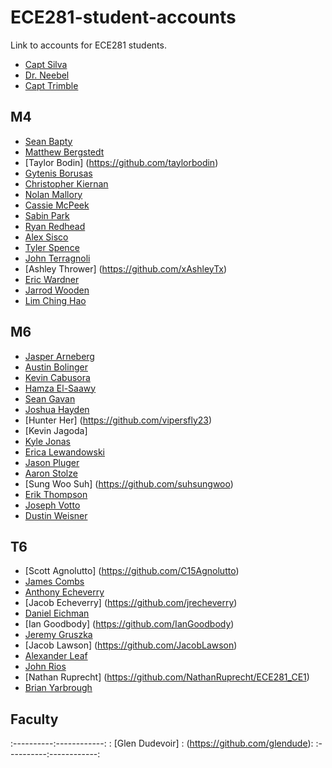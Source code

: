 ECE281-student-accounts
=======================

Link to accounts for ECE281 students.

- [Capt Silva](https://www.github.com/sivwizinbiznilva)
- [Dr. Neebel](https://github.com/drdanial)
- [Capt Trimble](https://github.com/vtrimble)

## M4

- [Sean Bapty](https://github.com/seanbapty)
- [Matthew Bergstedt](https://github.com/mbergstedt)
- [Taylor Bodin] (https://github.com/taylorbodin)
- [Gytenis Borusas](https://www.github.com/gytenis98)
- [Christopher Kiernan](https://github.com/ChrisMKiernan)
- [Nolan Mallory](https://github.com/nolanmallory)
- [Cassie McPeek](https://github.com/CassieMcPeek)
- [Sabin Park](https://github.com/sabinpark)
- [Ryan Redhead](https://github.com/RyanRedhead)
- [Alex Sisco](https://github.com/alexsisco714)
- [Tyler Spence](https://github.com/TylerSpence)
- [John Terragnoli](https://github.com/JohnTerragnoli)
- [Ashley Thrower] (https://github.com/xAshleyTx)
- [Eric Wardner](https://github.com/EricWardner)
- [Jarrod Wooden](https://github.com/JarrodWooden)
- [Lim Ching Hao](https://github.com/Chinglim)

## M6

- [Jasper Arneberg](https://github.com/JasperArneberg)
- [Austin Bolinger](https://github.com/Austinbolinger)
- [Kevin Cabusora](https://github.com/KevinCabusora)
- [Hamza El-Saawy](https://github.com/hamzaelsaawy)
- [Sean Gavan](https://github.com/SeanGavan)
- [Joshua Hayden](https://github.com/JoshuaHayden)
- [Hunter Her] (https://github.com/vipersfly23)
- [Kevin Jagoda]
- [Kyle Jonas](https://github.com/KyleJonas)
- [Erica Lewandowski](https://github.com/EricaLewandowski)
- [Jason Pluger](https://github.com/JasonPluger)
- [Aaron Stolze](https://github.com/aaronstolze)
- [Sung Woo Suh] (https://github.com/suhsungwoo)
- [Erik Thompson](https://github.com/C16erikthompson)
- [Joseph Votto](https://github.com/Farseer14)
- [Dustin Weisner](https://github.com/dustyweisner)

## T6

- [Scott Agnolutto] (https://github.com/C15Agnolutto)
- [James Combs](https://github.com/jcel)
- [Anthony Echeverry](https://github.com/AnthonyEcheverry)
- [Jacob Echeverry] (https://github.com/jrecheverry)
- [Daniel Eichman](https://github.com/DanielEichman) 
- [Ian Goodbody] (https://github.com/IanGoodbody)
- [Jeremy Gruszka]( https://github.com/JeremyGruszka)
- [Jacob Lawson] (https://github.com/JacobLawson)
- [Alexander Leaf](https://github.com/apleaf)
- [John Rios](https://github.com/John-Rios)
- [Nathan Ruprecht] (https://github.com/NathanRuprecht/ECE281_CE1)
- [Brian Yarbrough](https://github.com/byarbrough)

## Faculty

:----------:------------:
: [Glen Dudevoir] :  (https://github.com/glendude):
:----------:------------:
